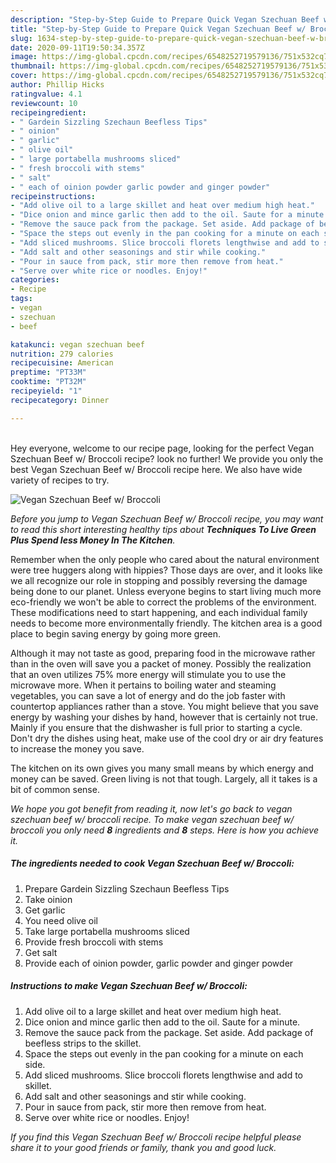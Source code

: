 ```yaml
---
description: "Step-by-Step Guide to Prepare Quick Vegan Szechuan Beef w/ Broccoli"
title: "Step-by-Step Guide to Prepare Quick Vegan Szechuan Beef w/ Broccoli"
slug: 1634-step-by-step-guide-to-prepare-quick-vegan-szechuan-beef-w-broccoli
date: 2020-09-11T19:50:34.357Z
image: https://img-global.cpcdn.com/recipes/6548252719579136/751x532cq70/vegan-szechuan-beef-w-broccoli-recipe-main-photo.jpg
thumbnail: https://img-global.cpcdn.com/recipes/6548252719579136/751x532cq70/vegan-szechuan-beef-w-broccoli-recipe-main-photo.jpg
cover: https://img-global.cpcdn.com/recipes/6548252719579136/751x532cq70/vegan-szechuan-beef-w-broccoli-recipe-main-photo.jpg
author: Phillip Hicks
ratingvalue: 4.1
reviewcount: 10
recipeingredient:
- " Gardein Sizzling Szechaun Beefless Tips"
- " oinion"
- " garlic"
- " olive oil"
- " large portabella mushrooms sliced"
- " fresh broccoli with stems"
- " salt"
- " each of oinion powder garlic powder and ginger powder"
recipeinstructions:
- "Add olive oil to a large skillet and heat over medium high heat."
- "Dice onion and mince garlic then add to the oil. Saute for a minute."
- "Remove the sauce pack from the package. Set aside. Add package of beefless strips to the skillet."
- "Space the steps out evenly in the pan cooking for a minute on each side."
- "Add sliced mushrooms. Slice broccoli florets lengthwise and add to skillet."
- "Add salt and other seasonings and stir while cooking."
- "Pour in sauce from pack, stir more then remove from heat."
- "Serve over white rice or noodles. Enjoy!"
categories:
- Recipe
tags:
- vegan
- szechuan
- beef

katakunci: vegan szechuan beef 
nutrition: 279 calories
recipecuisine: American
preptime: "PT33M"
cooktime: "PT32M"
recipeyield: "1"
recipecategory: Dinner

---
```

<br>
Hey everyone, welcome to our recipe page, looking for the perfect Vegan Szechuan Beef w/ Broccoli recipe? look no further! We provide you only the best Vegan Szechuan Beef w/ Broccoli recipe here. We also have wide variety of recipes to try.
<br>


![Vegan Szechuan Beef w/ Broccoli](https://img-global.cpcdn.com/recipes/6548252719579136/751x532cq70/vegan-szechuan-beef-w-broccoli-recipe-main-photo.jpg)

<i>Before you jump to Vegan Szechuan Beef w/ Broccoli recipe, you may want to read this short interesting healthy tips about 
<strong>Techniques To Live Green Plus Spend less Money In The Kitchen</strong>.</i>
</br>

Remember when the only people who cared about the natural environment were tree huggers along with hippies? Those days are over, and it looks like we all recognize our role in stopping and possibly reversing the damage being done to our planet. Unless everyone begins to start living much more eco-friendly we won't be able to correct the problems of the environment. These modifications need to start happening, and each individual family needs to become more environmentally friendly. The kitchen area is a good place to begin saving energy by going more green.

Although it may not taste as good, preparing food in the microwave rather than in the oven will save you a packet of money. Possibly the realization that an oven utilizes 75% more energy will stimulate you to use the microwave more. When it pertains to boiling water and steaming vegetables, you can save a lot of energy and do the job faster with countertop appliances rather than a stove. You might believe that you save energy by washing your dishes by hand, however that is certainly not true. Mainly if you ensure that the dishwasher is full prior to starting a cycle. Don't dry the dishes using heat, make use of the cool dry or air dry features to increase the money you save.

The kitchen on its own gives you many small means by which energy and money can be saved. Green living is not that tough. Largely, all it takes is a bit of common sense.


<i>We hope you got benefit from reading it, now let's go back to vegan szechuan beef w/ broccoli recipe. To make vegan szechuan beef w/ broccoli you only need <strong>8</strong> ingredients and <strong>8</strong> steps. Here is how you achieve it.
</i>

##### The ingredients needed to cook Vegan Szechuan Beef w/ Broccoli:

1. Prepare  Gardein Sizzling Szechaun Beefless Tips
1. Take  oinion
1. Get  garlic
1. You need  olive oil
1. Take  large portabella mushrooms sliced
1. Provide  fresh broccoli with stems
1. Get  salt
1. Provide  each of oinion powder, garlic powder and ginger powder


##### Instructions to make Vegan Szechuan Beef w/ Broccoli:

1. Add olive oil to a large skillet and heat over medium high heat.
1. Dice onion and mince garlic then add to the oil. Saute for a minute.
1. Remove the sauce pack from the package. Set aside. Add package of beefless strips to the skillet.
1. Space the steps out evenly in the pan cooking for a minute on each side.
1. Add sliced mushrooms. Slice broccoli florets lengthwise and add to skillet.
1. Add salt and other seasonings and stir while cooking.
1. Pour in sauce from pack, stir more then remove from heat.
1. Serve over white rice or noodles. Enjoy!


<i>If you find this Vegan Szechuan Beef w/ Broccoli recipe helpful please share it to your good friends or family, thank you and good luck.</i>
